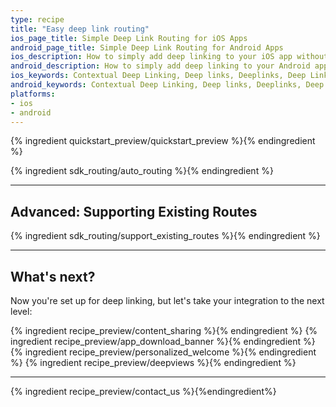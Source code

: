 ```yaml
---
type: recipe
title: "Easy deep link routing"
ios_page_title: Simple Deep Link Routing for iOS Apps
android_page_title: Simple Deep Link Routing for Android Apps
ios_description: How to simply add deep linking to your iOS app without complex routing.
android_description: How to simply add deep linking to your Android app without complex routing.
ios_keywords: Contextual Deep Linking, Deep links, Deeplinks, Deep Linking, Deeplinking, Deferred Deep Linking, Deferred Deeplinking, Google App Indexing, Google App Invites, Apple Universal Links, Apple Spotlight Search, Facebook App Links, AppLinks, Deepviews, Deep views, Referral Links, App Invites, iOS
android_keywords: Contextual Deep Linking, Deep links, Deeplinks, Deep Linking, Deeplinking, Deferred Deep Linking, Deferred Deeplinking, Google App Indexing, Google App Invites, Apple Universal Links, Apple Spotlight Search, Facebook App Links, AppLinks, Deepviews, Deep views, Referral Links, App Invites, Android
platforms:
- ios
- android
---
```


{% ingredient quickstart_preview/quickstart_preview %}{% endingredient %}

{% ingredient sdk_routing/auto_routing %}{% endingredient %}

-----

## Advanced: Supporting Existing Routes

{% ingredient sdk_routing/support_existing_routes %}{% endingredient %}

-----

## What's next?

Now you're set up for deep linking, but let's take your integration to the next level:

{% ingredient recipe_preview/content_sharing %}{% endingredient %}
{% ingredient recipe_preview/app_download_banner %}{% endingredient %}
{% ingredient recipe_preview/personalized_welcome %}{% endingredient %}
{% ingredient recipe_preview/deepviews %}{% endingredient %}

-----

{% ingredient recipe_preview/contact_us %}{%endingredient%}
